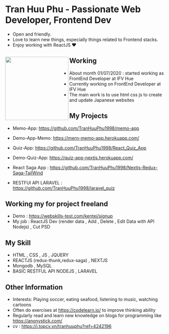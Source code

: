 # Tran Huu Phu - Passionate Web Developer, Frontend Dev

- Open and friendly.
- Love to learn new things, especially things related to Frontend stacks.
- Enjoy working with ReactJS ❤

## Working <a href="https://github.com/paulnguyen-mn"><img align="left" width="auto" height="200" src="https://res.cloudinary.com/kimwy/image/upload/v1598840300/easyfrontend/programming_hgngx9.png"></a>

- About month 01/07/2020 : started working as FrontEnd Developer at IFV Hue 
- Currently working on FrontEnd Developer at IFV Hue
- The main work is to use html css js to create and update Japanese websites
## My Projects

- Memo-App: https://github.com/TranHuuPhu1998/memo-app
- Demo-App-Memo: https://mern-memo-app.herokuapp.com/

- Quiz-App: https://github.com/TranHuuPhu1998/React_Quiz_App
- Demo-Quiz-App: https://quiz-app-nextjs.herokuapp.com/

- React Saga App : https://github.com/TranHuuPhu1998/Nextjs-Redux-Saga-TailWind

- RESTFUl API LARAVEL : https://github.com/TranHuuPhu1998/laravel_quiz
## Working my for project freeland 

- Demo : https://webskills-test.com/kentei/signup
- My job : ReactJS Dev (render data , Add , Delete , Edit Data with API Nodejs) , Cut PSD

## My Skill

- HTML , CSS , JS , JQUERY
- REACTJS (redux-thunk,redux-saga) , NEXTJS 
- Mongodb , MySQL
- BASIC RESTFUL API NODEJS , LARAVEL

## Other Information

- Interests: Playing soccer, eating seafood, listening to music, watching cartoons
- Often do exercises at https://codelearn.io/ to improve thinking ability
- Regularly read and learn new knowledge on blogs for programming like https://anonystick.com/
- cv : https://i.topcv.vn/tranhuuphu?ref=4242196
